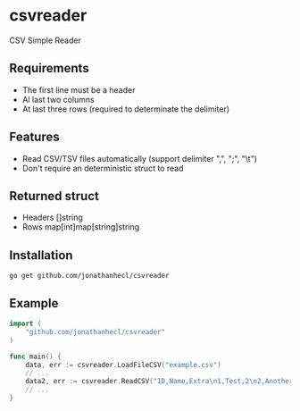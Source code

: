 # csvreader
CSV Simple Reader

## Requirements
* The first line must be a header
* Al last two columns
* At last three rows (required to determinate the delimiter)

## Features
* Read CSV/TSV files automatically (support delimiter ",", ";", "\t")
* Don't require an deterministic struct to read

## Returned struct
- Headers []string
- Rows    map[int]map[string]string

## Installation
`go get github.com/jonathanhecl/csvreader`

## Example
```go
import (
    "github.com/jonathanhecl/csvreader"
)

func main() {
    data, err := csvreader.LoadFileCSV("example.csv")
    // ...
    data2, err := csvreader.ReadCSV("ID,Name,Extra\n1,Test,2\n2,Another,more\n3,Newest,\n4,Another 2,more data")
    // ...
}

```